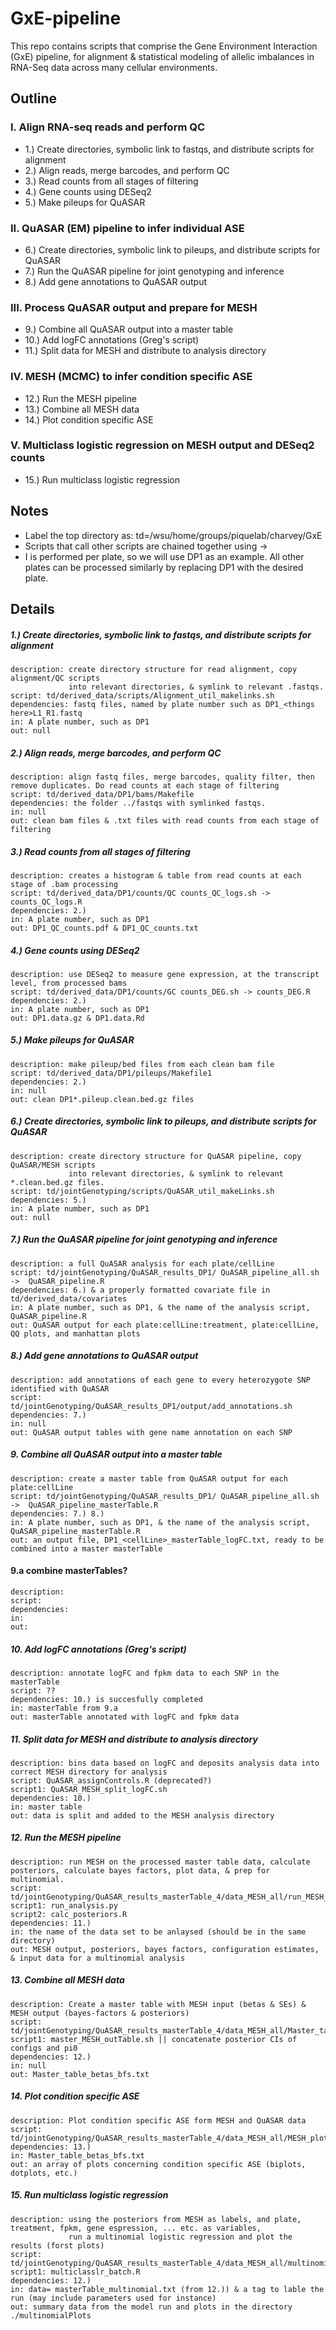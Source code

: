 # GxE-pipeline
This repo contains scripts that comprise the Gene Environment Interaction (GxE) pipeline, for alignment & statistical modeling of allelic imbalances in RNA-Seq data across many cellular environments.

## Outline
### I. Align RNA-seq reads and perform QC
  * 1.) Create directories, symbolic link to fastqs, and distribute scripts for alignment
  * 2.) Align reads, merge barcodes, and perform QC
  * 3.) Read counts from all stages of filtering
  * 4.) Gene counts using DESeq2
  * 5.) Make pileups for QuASAR

### II. QuASAR (EM) pipeline to infer individual ASE
  * 6.) Create directories, symbolic link to pileups, and distribute scripts for QuASAR
  * 7.) Run the QuASAR pipeline for joint genotyping and inference   
  * 8.) Add gene annotations to QuASAR output

### III. Process QuASAR output and prepare for MESH 
  * 9.) Combine all QuASAR output into a master table
  * 10.) Add logFC annotations (Greg's script)
  * 11.) Split data for MESH and distribute to analysis directory

### IV. MESH (MCMC) to infer condition specific ASE
  * 12.) Run the MESH pipeline
  * 13.) Combine all MESH data
  * 14.) Plot condition specific ASE

### V. Multiclass logistic regression on MESH output and DESeq2 counts 
  * 15.) Run multiclass logistic regression

## Notes
  * Label the top directory as: td=/wsu/home/groups/piquelab/charvey/GxE
  * Scripts that call other scripts are chained together using ->
  * I is performed per plate, so we will use DP1 as an example. All other plates can be processed similarly by replacing DP1 with the desired plate.

## Details
##### 1.) Create directories, symbolic link to fastqs, and distribute scripts for alignment
    description: create directory structure for read alignment, copy alignment/QC scripts
                 into relevant directories, & symlink to relevant .fastqs.
    script: td/derived_data/scripts/Alignment_util_makelinks.sh 
    dependencies: fastq files, named by plate number such as DP1_<things here>L1_R1.fastq 
    in: A plate number, such as DP1
    out: null

##### 2.) Align reads, merge barcodes, and perform QC 
    description: align fastq files, merge barcodes, quality filter, then remove duplicates. Do read counts at each stage of filtering
    script: td/derived_data/DP1/bams/Makefile 
    dependencies: the folder ../fastqs with symlinked fastqs.
    in: null
    out: clean bam files & .txt files with read counts from each stage of filtering

##### 3.) Read counts from all stages of filtering
    description: creates a histogram & table from read counts at each stage of .bam processing
    script: td/derived_data/DP1/counts/QC counts_QC_logs.sh -> counts_QC_logs.R  
    dependencies: 2.) 
    in: A plate number, such as DP1
    out: DP1_QC_counts.pdf & DP1_QC_counts.txt

##### 4.) Gene counts using DESeq2
    description: use DESeq2 to measure gene expression, at the transcript level, from processed bams
    script: td/derived_data/DP1/counts/GC counts_DEG.sh -> counts_DEG.R
    dependencies: 2.) 
    in: A plate number, such as DP1
    out: DP1.data.gz & DP1.data.Rd

##### 5.) Make pileups for QuASAR
    description: make pileup/bed files from each clean bam file
    script: td/derived_data/DP1/pileups/Makefile1
    dependencies: 2.) 
    in: null
    out: clean DP1*.pileup.clean.bed.gz files 

##### 6.) Create directories, symbolic link to pileups, and distribute scripts for QuASAR
    description: create directory structure for QuASAR pipeline, copy QuASAR/MESH scripts
                 into relevant directories, & symlink to relevant *.clean.bed.gz files.
    script: td/jointGenotyping/scripts/QuASAR_util_makeLinks.sh
    dependencies: 5.) 
    in: A plate number, such as DP1
    out: null

##### 7.) Run the QuASAR pipeline for joint genotyping and inference
    description: a full QuASAR analysis for each plate/cellLine
    script: td/jointGenotyping/QuASAR_results_DP1/ QuASAR_pipeline_all.sh ->  QuASAR_pipeline.R
    dependencies: 6.) & a properly formatted covariate file in td/derived_data/covariates 
    in: A plate number, such as DP1, & the name of the analysis script, QuASAR_pipeline.R
    out: QuASAR output for each plate:cellLine:treatment, plate:cellLine, QQ plots, and manhattan plots

##### 8.) Add gene annotations to QuASAR output
    description: add annotations of each gene to every heterozygote SNP identified with QuASAR
    script: td/jointGenotyping/QuASAR_results_DP1/output/add_annotations.sh 
    dependencies: 7.) 
    in: null
    out: QuASAR output tables with gene name annotation on each SNP

##### 9. Combine all QuASAR output into a master table
    description: create a master table from QuASAR output for each plate:cellLine 
    script: td/jointGenotyping/QuASAR_results_DP1/ QuASAR_pipeline_all.sh ->  QuASAR_pipeline_masterTable.R
    dependencies: 7.) 8.) 
    in: A plate number, such as DP1, & the name of the analysis script, QuASAR_pipeline_masterTable.R
    out: an output file, DP1_<cellLine>_masterTable_logFC.txt, ready to be combined into a master masterTable

#### 9.a combine masterTables?
    description:  
    script: 
    dependencies: 
    in:
    out:

##### 10. Add logFC annotations (Greg's script)
    description: annotate logFC and fpkm data to each SNP in the masterTable  
    script: ??
    dependencies: 10.) is succesfully completed
    in: masterTable from 9.a
    out: masterTable annotated with logFC and fpkm data


##### 11. Split data for MESH and distribute to analysis directory
    description: bins data based on logFC and deposits analysis data into correct MESH directory for analysis
    script: QuASAR_assignControls.R (deprecated?)
    script1: QuASAR_MESH_split_logFC.sh 
    dependencies: 10.)
    in: master table
    out: data is split and added to the MESH analysis directory

##### 12. Run the MESH pipeline
    description: run MESH on the processed master table data, calculate posteriors, calculate bayes factors, plot data, & prep for multinomial.
    script: td/jointGenotyping/QuASAR_results_masterTable_4/data_MESH_all/run_MESH_batch.sh 
    script1: run_analysis.py
    script2: calc_posteriors.R
    dependencies: 11.) 
    in: the name of the data set to be anlaysed (should be in the same directory)
    out: MESH output, posteriors, bayes factors, configuration estimates, & input data for a multinomial analysis

##### 13. Combine all MESH data 
    description: Create a master table with MESH input (betas & SEs) & MESH output (bayes-factors & posteriors) 
    script: td/jointGenotyping/QuASAR_results_masterTable_4/data_MESH_all/Master_table_betas_bfs.R
    script1: master_MESH_outTable.sh || concatenate posterior CIs of configs and pi0
    dependencies: 12.) 
    in: null
    out: Master_table_betas_bfs.txt

##### 14. Plot condition specific ASE
    description: Plot condition specific ASE form MESH and QuASAR data
    script: td/jointGenotyping/QuASAR_results_masterTable_4/data_MESH_all/MESH_plots.R
    dependencies: 13.) 
    in: Master_table_betas_bfs.txt
    out: an array of plots concerning condition specific ASE (biplots, dotplots, etc.)

##### 15. Run multiclass logistic regression
    description: using the posteriors from MESH as labels, and plate, treatment, fpkm, gene espression, ... etc. as variables,
                 run a multinomial logistic regression and plot the results (forst plots)
    script: td/jointGenotyping/QuASAR_results_masterTable_4/data_MESH_all/multinomial/run_multiclasslr_batch.sh
    script1: multiclasslr_batch.R
    dependencies: 12.) 
    in: data= masterTable_multinomial.txt (from 12.)) & a tag to lable the run (may include parameters used for instance)
    out: summary data from the model run and plots in the directory ./multinomialPlots
